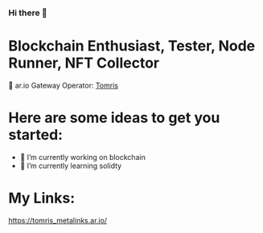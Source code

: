 ### Hi there 👋

# Blockchain Enthusiast, Tester, Node Runner, NFT Collector 

🐘 ar.io Gateway Operator: [Tomris](https://network-portal.app/#/gateways/pqJmLkaXWjgSgsTB2_l5slTdRrx7lgzq1XTc4LRV0l4)

# Here are some ideas to get you started:

- 🔭 I’m currently working on blockchain
- 🌱 I’m currently learning solidty

# My Links:
https://tomris_metalinks.ar.io/
